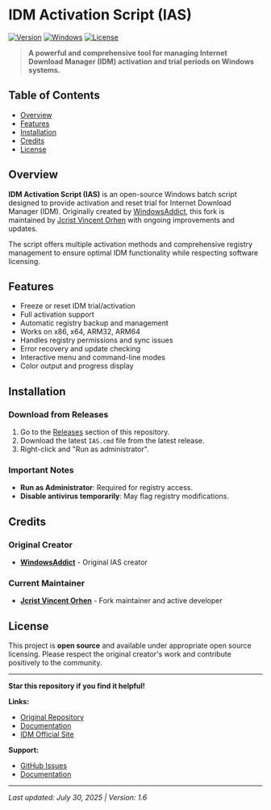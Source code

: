 # IDM Activation Script (IAS)

[![Version](https://img.shields.io/badge/version-1.5-blue.svg)](https://github.com/jcrvnx/idm-activation)
[![Windows](https://img.shields.io/badge/Windows-7%2B-green.svg)](https://github.com/jcrvnx/idm-activation)
[![License](https://img.shields.io/badge/License-Open%20Source-blue.svg)](https://github.com/jcrvnx/idm-activation)

> **A powerful and comprehensive tool for managing Internet Download Manager (IDM) activation and trial periods on Windows systems.**

## Table of Contents

- [Overview](#overview)
- [Features](#features)
- [Installation](#installation)
- [Credits](#credits)
- [License](#license)

## Overview

**IDM Activation Script (IAS)** is an open-source Windows batch script designed to provide activation and reset trial for Internet Download Manager (IDM). Originally created by [WindowsAddict](https://github.com/WindowsAddict), this fork is maintained by [Jcrist Vincent Orhen](https://github.com/jcrvnx) with ongoing improvements and updates.

The script offers multiple activation methods and comprehensive registry management to ensure optimal IDM functionality while respecting software licensing.

## Features

- Freeze or reset IDM trial/activation
- Full activation support
- Automatic registry backup and management
- Works on x86, x64, ARM32, ARM64
- Handles registry permissions and sync issues
- Error recovery and update checking
- Interactive menu and command-line modes
- Color output and progress display

## Installation

### Download from Releases
1. Go to the [Releases](https://github.com/jcrvnx/idm-activation/releases) section of this repository.
2. Download the latest `IAS.cmd` file from the latest release.
3. Right-click and "Run as administrator".

### Important Notes
- **Run as Administrator**: Required for registry access.
- **Disable antivirus temporarily**: May flag registry modifications.

## Credits

### Original Creator
- **[WindowsAddict](https://github.com/WindowsAddict)** - Original IAS creator

### Current Maintainer
- **[Jcrist Vincent Orhen](https://github.com/jcrvnx)** - Fork maintainer and active developer

## License

This project is **open source** and available under appropriate open source licensing. Please respect the original creator's work and contribute positively to the community.

---

**Star this repository if you find it helpful!**

**Links:**
- [Original Repository](https://github.com/WindowsAddict/IDM-Activation-Script)
- [Documentation](https://massgrave.dev/idm-activation-script)
- [IDM Official Site](https://www.internetdownloadmanager.com/)

**Support:**
- [GitHub Issues](https://github.com/jcrvnx/idm-activation/issues)
- [Documentation](https://massgrave.dev/idm-activation-script)

---

*Last updated: July 30, 2025 | Version: 1.6* 
